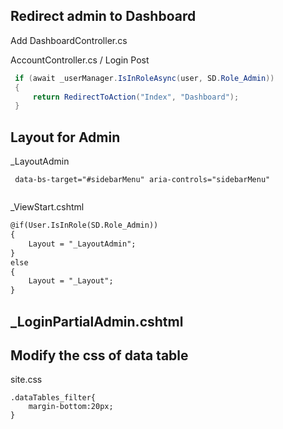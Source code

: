 ## Redirect admin to Dashboard
Add DashboardController.cs



AccountController.cs / Login Post
```cs
 if (await _userManager.IsInRoleAsync(user, SD.Role_Admin))
 {
     return RedirectToAction("Index", "Dashboard");
 }
```

## Layout for Admin
_LayoutAdmin
```
 data-bs-target="#sidebarMenu" aria-controls="sidebarMenu"


```

_ViewStart.cshtml
```html
@if(User.IsInRole(SD.Role_Admin))
{
    Layout = "_LayoutAdmin";
}
else
{
    Layout = "_Layout";
}
```
## _LoginPartialAdmin.cshtml



## Modify the css of data table
site.css
```
.dataTables_filter{
    margin-bottom:20px;
}
```

